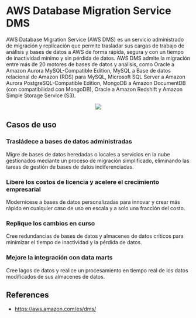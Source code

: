 # AWS Database Migration Service DMS

AWS Database Migration Service (AWS DMS) es un servicio administrado de migración y replicación que permite trasladar sus cargas de trabajo de análisis y bases de datos a AWS de forma rápida, segura y con un tiempo de inactividad mínimo y sin pérdida de datos. AWS DMS admite la migración entre más de 20 motores de bases de datos y análisis, como Oracle a Amazon Aurora MySQL-Compatible Edition, MySQL a Base de datos relacional de Amazon (RDS) para MySQL, Microsoft SQL Server a Amazon Aurora PostgreSQL-Compatible Edition, MongoDB a Amazon DocumentDB (con compatibilidad con MongoDB), Oracle a Amazon Redshift y Amazon Simple Storage Service (S3).

<p align="center">
  <img src="https://github.com/dimasx010/knowledge/assets/105082657/9ff868ef-ba52-4389-96cc-de51d27d52c1">
</p>

## Casos de uso

### Trasládece a bases de datos administradas
Migre de bases de datos heredadas o locales a servicios en la nube gestionados mediante un proceso de migración simplificado, eliminando las tareas de gestión de bases de datos indiferenciadas.

### Libere los costos de licencia y acelere el crecimiento empresarial
Modernícese a bases de datos personalizadas para innovar y crear más rápido en cualquier caso de uso en escala y a solo una fracción del costo.

### Replique los cambios en curso
Cree redundancias de bases de datos y almacenes de datos críticos para minimizar el tiempo de inactividad y la pérdida de datos.

### Mejore la integración con data marts
Cree lagos de datos y realice un procesamiento en tiempo real de los datos modificados de sus almacenes de datos.

## References
- https://aws.amazon.com/es/dms/
